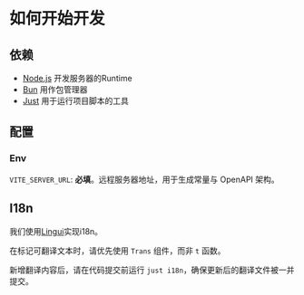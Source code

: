 # 如何开始开发

## 依赖

- [Node.js](https://nodejs.org/en)
  开发服务器的Runtime
- [Bun](https://bun.sh/)
  用作包管理器
- [Just](https://github.com/casey/just)
  用于运行项目脚本的工具

## 配置

### Env

`VITE_SERVER_URL`: **必填**。远程服务器地址，用于生成常量与 OpenAPI 架构。

## I18n

我们使用[Lingui](https://lingui.dev/)实现i18n。

在标记可翻译文本时，请优先使用 `Trans` 组件，而非 `t` 函数。

新增翻译内容后，请在代码提交前运行 `just i18n`，确保更新后的翻译文件被一并提交。
